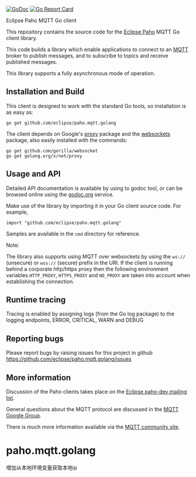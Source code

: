 [![GoDoc](https://godoc.org/github.com/eclipse/paho.mqtt.golang?status.svg)](https://godoc.org/github.com/eclipse/paho.mqtt.golang)
[![Go Report Card](https://goreportcard.com/badge/github.com/eclipse/paho.mqtt.golang)](https://goreportcard.com/report/github.com/eclipse/paho.mqtt.golang)

Eclipse Paho MQTT Go client


This repository contains the source code for the [Eclipse Paho](http://eclipse.org/paho) MQTT Go client library. 

This code builds a library which enable applications to connect to an [MQTT](http://mqtt.org) broker to publish messages, and to subscribe to topics and receive published messages.

This library supports a fully asynchronous mode of operation.


Installation and Build
----------------------

This client is designed to work with the standard Go tools, so installation is as easy as:

```
go get github.com/eclipse/paho.mqtt.golang
```

The client depends on Google's [proxy](https://godoc.org/golang.org/x/net/proxy) package and the [websockets](https://godoc.org/github.com/gorilla/websocket) package, 
also easily installed with the commands:

```
go get github.com/gorilla/websocket
go get golang.org/x/net/proxy
```


Usage and API
-------------

Detailed API documentation is available by using to godoc tool, or can be browsed online
using the [godoc.org](http://godoc.org/github.com/eclipse/paho.mqtt.golang) service.

Make use of the library by importing it in your Go client source code. For example,
```
import "github.com/eclipse/paho.mqtt.golang"
```

Samples are available in the `cmd` directory for reference.

Note:

The library also supports using MQTT over websockets by using the `ws://` (unsecure) or `wss://` (secure) prefix in the URI. If the client is running behind a corporate http/https proxy then the following environment variables `HTTP_PROXY`, `HTTPS_PROXY` and `NO_PROXY` are taken into account when establishing the connection.


Runtime tracing
---------------

Tracing is enabled by assigning logs (from the Go log package) to the logging endpoints, ERROR, CRITICAL, WARN and DEBUG


Reporting bugs
--------------

Please report bugs by raising issues for this project in github https://github.com/eclipse/paho.mqtt.golang/issues 


More information
----------------

Discussion of the Paho clients takes place on the [Eclipse paho-dev mailing list](https://dev.eclipse.org/mailman/listinfo/paho-dev).

General questions about the MQTT protocol are discussed in the [MQTT Google Group](https://groups.google.com/forum/?hl=en-US&fromgroups#!forum/mqtt).

There is much more information available via the [MQTT community site](http://mqtt.org).

# paho.mqtt.golang
增加从本地环境变量获取本地ip

